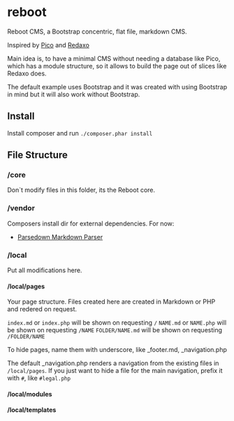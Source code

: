 # reboot

Reboot CMS, a Bootstrap concentric, flat file, markdown CMS.

Inspired by [Pico](http://picocms.org) and [Redaxo](https://redaxo.org/)

Main idea is, to have a minimal CMS without needing a database like Pico, which has a
module structure, so it allows to build the page out of slices like Redaxo does.

The default example uses Bootstrap and it was created with using Bootstrap in mind but 
it will also work without Bootstrap.

## Install

Install composer and run `./composer.phar install`

## File Structure

### /core

Don`t modify files in this folder, its the Reboot core.

### /vendor

Composers install dir for external dependencies. For now:

- [Parsedown Markdown Parser](http://parsedown.org/)

### /local

Put all modifications here.

#### /local/pages

Your page structure. Files created here are created in Markdown or PHP and redered on request.

`index.md` or `index.php` will be shown on requesting `/`
`NAME.md` or `NAME.php` will be shown on requesting `/NAME`
`FOLDER/NAME.md` will be shown on requesting `/FOLDER/NAME`

To hide pages, name them with underscore, like _footer.md, _navigation.php

The default _navigation.php renders a navigation from the existing files in `/local/pages`.
If you just want to hide a file for the main navigation, prefix it with `#`, like `#legal.php`

#### /local/modules

#### /local/templates

